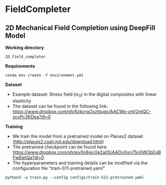 # FieldCompleter

## 2D Mechanical Field Completion using DeepFill Model
**Working directory**
```
2D_field_completer
```
**Requirements**
```
conda env create -f environment.yml
```
**Dataset**
- Example dataset: Stress field (&sigma;<sub>11</sub>) in the digital composites with linear elasticity
- The dataset can be found in the following link: https://www.dropbox.com/sh/6zkcrw2xzjtjugc/AACWo-znV2ntQC-zcvPc3KDea?dl=0

**Training**
- We train the model from a pretrained model on Places2 dataset (http://places2.csail.mit.edu/download.html)
- The pretrained checkpoint can be found here: https://www.dropbox.com/sh/eiy0n6xjc0e2a05/AADvGvn75n0WObEqBFwEletQa?dl=0
- The hyperparameters and training details can be modified via the configuration file "train-S11-pretrained.yaml"
```
python3 -u train.py --config configs/train-S11-pretrained.yaml
```
